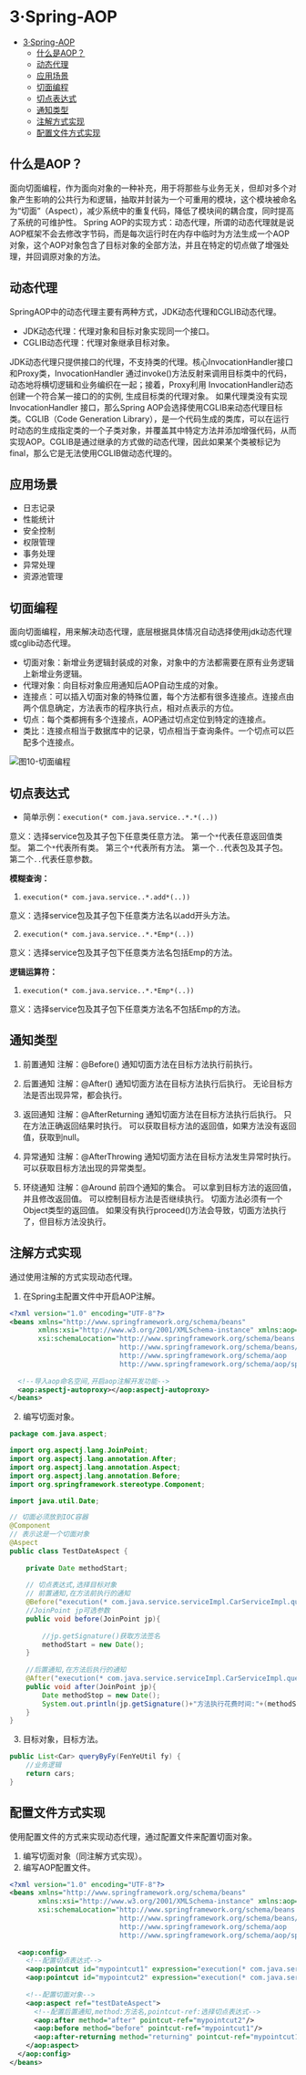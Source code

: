 # 3·Spring-AOP

- [3·Spring-AOP](#3spring-aop)
  - [什么是AOP？](#什么是aop)
  - [动态代理](#动态代理)
  - [应用场景](#应用场景)
  - [切面编程](#切面编程)
  - [切点表达式](#切点表达式)
  - [通知类型](#通知类型)
  - [注解方式实现](#注解方式实现)
  - [配置文件方式实现](#配置文件方式实现)

## 什么是AOP？
面向切面编程，作为面向对象的一种补充，用于将那些与业务无关，但却对多个对象产生影响的公共行为和逻辑，抽取并封装为一个可重用的模块，这个模块被命名为“切面”（Aspect），减少系统中的重复代码，降低了模块间的耦合度，同时提高了系统的可维护性。
Spring AOP的实现方式：动态代理，所谓的动态代理就是说AOP框架不会去修改字节码，而是每次运行时在内存中临时为方法生成一个AOP对象，这个AOP对象包含了目标对象的全部方法，并且在特定的切点做了增强处理，并回调原对象的方法。

## 动态代理
SpringAOP中的动态代理主要有两种方式，JDK动态代理和CGLIB动态代理。

- JDK动态代理：代理对象和目标对象实现同一个接口。
- CGLIB动态代理：代理对象继承目标对象。

JDK动态代理只提供接口的代理，不支持类的代理。核心InvocationHandler接口和Proxy类，InvocationHandler 通过invoke()方法反射来调用目标类中的代码，动态地将横切逻辑和业务编织在一起；接着，Proxy利用 InvocationHandler动态创建一个符合某一接口的的实例, 生成目标类的代理对象。
如果代理类没有实现 InvocationHandler 接口，那么Spring AOP会选择使用CGLIB来动态代理目标类。CGLIB（Code Generation Library），是一个代码生成的类库，可以在运行时动态的生成指定类的一个子类对象，并覆盖其中特定方法并添加增强代码，从而实现AOP。CGLIB是通过继承的方式做的动态代理，因此如果某个类被标记为final，那么它是无法使用CGLIB做动态代理的。

## 应用场景
- 日志记录
- 性能统计
- 安全控制
- 权限管理
- 事务处理
- 异常处理
- 资源池管理

## 切面编程
面向切面编程，用来解决动态代理，底层根据具体情况自动选择使用jdk动态代理或cglib动态代理。

- 切面对象：新增业务逻辑封装成的对象，对象中的方法都需要在原有业务逻辑上新增业务逻辑。
- 代理对象：向目标对象应用通知后AOP自动生成的对象。
- 连接点：可以插入切面对象的特殊位置，每个方法都有很多连接点。连接点由两个信息确定，方法表市的程序执行点，相对点表示的方位。
- 切点：每个类都拥有多个连接点，AOP通过切点定位到特定的连接点。
- 类比：连接点相当于数据库中的记录，切点相当于查询条件。一个切点可以匹配多个连接点。

![图10-切面编程](/docs/images/图10-切面编程.jpeg)

## 切点表达式
- 简单示例：`execution(* com.java.service..*.*(..))`

意义：选择service包及其子包下任意类任意方法。
第一个`*`代表任意返回值类型。
第二个`*`代表所有类。
第三个`*`代表所有方法。
第一个`..`代表包及其子包。
第二个`..`代表任意参数。

**模糊查询：**

1. `execution(* com.java.service..*.add*(..))`

意义：选择service包及其子包下任意类方法名以add开头方法。

2. `execution(* com.java.service..*.*Emp*(..))`

意义：选择service包及其子包下任意类方法名包括Emp的方法。

**逻辑运算符：**

1. `execution(* com.java.service..*.*Emp*(..))`

意义：选择service包及其子包下任意类方法名不包括Emp的方法。

## 通知类型
1. 前置通知
注解：@Before()
通知切面方法在目标方法执行前执行。

2. 后置通知
注解：@After()
通知切面方法在目标方法执行后执行。
无论目标方法是否出现异常，都会执行。

3. 返回通知
注解：@AfterReturning
通知切面方法在目标方法执行后执行。
只在方法正确返回结果时执行。
可以获取目标方法的返回值，如果方法没有返回值，获取到null。

4. 异常通知
注解：@AfterThrowing
通知切面方法在目标方法发生异常时执行。
可以获取目标方法出现的异常类型。

5. 环绕通知
注解：@Around
前四个通知的集合。
可以拿到目标方法的返回值，并且修改返回值。
可以控制目标方法是否继续执行。
切面方法必须有一个Object类型的返回值。
如果没有执行proceed()方法会导致，切面方法执行了，但目标方法没执行。

## 注解方式实现
通过使用注解的方式实现动态代理。

1. 在Spring主配置文件中开启AOP注解。
```xml
<?xml version="1.0" encoding="UTF-8"?>
<beans xmlns="http://www.springframework.org/schema/beans"
       xmlns:xsi="http://www.w3.org/2001/XMLSchema-instance" xmlns:aop="http://www.springframework.org/schema/aop"
       xsi:schemaLocation="http://www.springframework.org/schema/beans 
                           http://www.springframework.org/schema/beans/spring-beans.xsd 
                           http://www.springframework.org/schema/aop 
                           http://www.springframework.org/schema/aop/spring-aop.xsd">
  
  <!--导入aop命名空间,开启aop注解开发功能-->
  <aop:aspectj-autoproxy></aop:aspectj-autoproxy>
</beans>
```

2. 编写切面对象。
```java
package com.java.aspect;

import org.aspectj.lang.JoinPoint;
import org.aspectj.lang.annotation.After;
import org.aspectj.lang.annotation.Aspect;
import org.aspectj.lang.annotation.Before;
import org.springframework.stereotype.Component;

import java.util.Date;

// 切面必须放到IOC容器
@Component
// 表示这是一个切面对象
@Aspect
public class TestDateAspect {
    
    private Date methodStart;
    
    // 切点表达式,选择目标对象
    // 前置通知,在方法前执行的通知
    @Before("execution(* com.java.service.serviceImpl.CarServiceImpl.queryByFy(..))")
    //JoinPoint jp可选参数
    public void before(JoinPoint jp){
        
        //jp.getSignature()获取方法签名
        methodStart = new Date();
    }
    
    //后置通知,在方法后执行的通知
    @After("execution(* com.java.service.serviceImpl.CarServiceImpl.queryByFy(..))")
    public void after(JoinPoint jp){
        Date methodStop = new Date();
        System.out.println(jp.getSignature()+"方法执行花费时间:"+(methodStop.getTime()-methodStart.getTime())+"毫秒");
    }
}
```

3. 目标对象，目标方法。
```java
public List<Car> queryByFy(FenYeUtil fy) {
    //业务逻辑
    return cars;
}
```

## 配置文件方式实现
使用配置文件的方式来实现动态代理，通过配置文件来配置切面对象。

1. 编写切面对象（同注解方式实现）。
2. 编写AOP配置文件。
```xml
<?xml version="1.0" encoding="UTF-8"?>
<beans xmlns="http://www.springframework.org/schema/beans"
       xmlns:xsi="http://www.w3.org/2001/XMLSchema-instance" xmlns:aop="http://www.springframework.org/schema/aop"
       xsi:schemaLocation="http://www.springframework.org/schema/beans
                           http://www.springframework.org/schema/beans/spring-beans.xsd
                           http://www.springframework.org/schema/aop
                           http://www.springframework.org/schema/aop/spring-aop.xsd">
  
  <aop:config>
    <!--配置切点表达式-->
    <aop:pointcut id="mypointcut1" expression="execution(* com.java.service.serviceImpl.CarServiceImpl.queryByFy(..))"/>
    <aop:pointcut id="mypointcut2" expression="execution(* com.java.service..*.*(..))"/>
    
    <!--配置切面对象-->
    <aop:aspect ref="testDateAspect">
      <!--配置后置通知,method:方法名,pointcut-ref:选择切点表达式-->
      <aop:after method="after" pointcut-ref="mypointcut2"/>
      <aop:before method="before" pointcut-ref="mypointcut1"/>
      <aop:after-returning method="returning" pointcut-ref="mypointcut1" returning="obj"/>
    </aop:aspect>
  </aop:config>
</beans>
```
